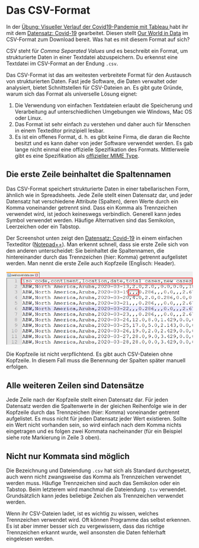 # Das CSV-Format

In der [Übung: Visueller Verlauf der Covid19-Pandemie mit Tableau ](https://www.notion.so/bung-Visueller-Verlauf-der-Covid19-Pandemie-mit-Tableau-bd643e311721433ea2394b4b9e9f628b)habt ihr mit dem [Datensatz: Covid-19](../../data-sets-and-exercises/datensaetze/covid19.md) gearbeitet. Diesen stellt [Our World in Data](https://ourworldindata.org/) im CSV-Format zum Download bereit. Was hat es mit diesem Format auf sich?

CSV steht für _Comma Separated Values_ und es beschreibt ein Format, um strukturierte Daten in einer Textdatei abzuspeichern. Du erkennst eine Textdatei im CSV-Format an der Endung `.csv`.

Das CSV-Format ist das am weitesten verbreitete Format für den Austausch von strukturierten Daten. Fast jede Software, die Daten verwaltet oder analysiert, bietet Schnittstellen für CSV-Dateien an. Es gibt gute Gründe, warum sich das Format als universelle Lösung eignet:

1. Die Verwendung von einfachen Textdateien erlaubt die Speicherung und Verarbeitung auf unterschiedlichen Umgebungen wie Windows, Mac OS oder Linux.
2. Das Format ist sehr einfach zu verstehen und daher auch für Menschen in einem Texteditor prinzipiell lesbar.
3. Es ist ein offenes Format, d. h. es gibt keine Firma, die daran die Rechte besitzt und es kann daher von jeder Software verwendet werden. Es gab lange nicht einmal eine offizielle Spezifikation des Formats. Mittlerweile gibt es eine Spezifikation als [offizieller MIME Type](https://tools.ietf.org/html/rfc4180).

## Die erste Zeile beinhaltet die Spaltennamen

Das CSV-Format speichert strukturierte Daten in einer tabellarischen Form, ähnlich wie in Spreadsheets. Jede Zeile stellt einen Datensatz dar, und jeder Datensatz hat verschiedene Attribute (Spalten), deren Werte durch ein Komma voneinander getrennt sind. Dass ein Komma als Trennzeichen verwendet wird, ist jedoch keineswegs verbindlich. Generell kann jedes Symbol verwendet werden. Häufige Alternativen sind das Semikolon, Leerzeichen oder ein Tabstop.

Der Screenshot unten zeigt den [Datensatz: Covid-19](https://www.notion.so/Datensatz-Covid-19-5d1cae3624dc4690b4ab1be2991cd96f) in einem einfachen Texteditor ([Notepad++](https://notepad-plus-plus.org/downloads/)). Man erkennt schnell, dass sie erste Zeile sich von den anderen unterscheidet: Sie beinhaltet die Spaltennamen, die hintereinander durch das Trennzeichen (hier: Komma) getrennt aufgelistet werden. Man nennt die erste Zeile auch Kopfzeile (Englisch: Header).

![Der Covid19-Datensatz in Notepad++ geöffnet.](<../../.gitbook/assets/image (22).png>)

Die Kopfzeile ist nicht verpflichtend. Es gibt auch CSV-Dateien ohne Kopfzeile. In diesem Fall muss die Benennung der Spalten später manuell erfolgen.

## Alle weiteren Zeilen sind Datensätze

Jede Zeile nach der Kopfzeile stellt einen Datensatz dar. Für jeden Datensatz werden die Spaltenwerte in der gleichen Reihenfolge wie in der Kopfzeile durch das Trennzeichen (hier: Komma) voneinander getrennt aufgelistet. Es muss nicht für jeden Datensatz jeder Wert existieren. Sollte ein Wert nicht vorhanden sein, so wird einfach nach dem Komma nichts eingetragen und es folgen zwei Kommata nacheinander (für ein Beispiel siehe rote Markierung in Zeile 3 oben).

## Nicht nur Kommata sind möglich

Die Bezeichnung und Dateiendung `.csv` hat sich als Standard durchgesetzt, auch wenn nicht zwangsweise das Komma als Trennzeichen verwendet werden muss. Häufige Trennzeichen sind auch das Semikolon oder ein Tabstop. Beim letzterem wird manchmal die Dateiendung `.tsv` verwendet. Grundsätzlich kann jedes beliebige Zeichen als Trennzeichen verwendet werden.

Wenn ihr CSV-Dateien ladet, ist es wichtig zu wissen, welches Trennzeichen verwendet wird. Oft können Programme das selbst erkennen. Es ist aber immer besser sich zu vergewissern, dass das richtige Trennzeichen erkannt wurde, weil ansonsten die Daten fehlerhaft eingelesen werden.

